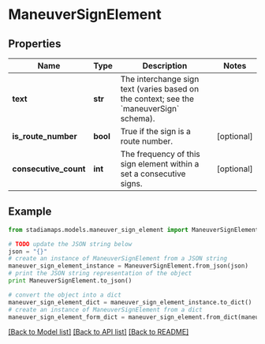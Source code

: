 # ManeuverSignElement


## Properties
Name | Type | Description | Notes
------------ | ------------- | ------------- | -------------
**text** | **str** | The interchange sign text (varies based on the context; see the &#x60;maneuverSign&#x60; schema). | 
**is_route_number** | **bool** | True if the sign is a route number. | [optional] 
**consecutive_count** | **int** | The frequency of this sign element within a set a consecutive signs. | [optional] 

## Example

```python
from stadiamaps.models.maneuver_sign_element import ManeuverSignElement

# TODO update the JSON string below
json = "{}"
# create an instance of ManeuverSignElement from a JSON string
maneuver_sign_element_instance = ManeuverSignElement.from_json(json)
# print the JSON string representation of the object
print ManeuverSignElement.to_json()

# convert the object into a dict
maneuver_sign_element_dict = maneuver_sign_element_instance.to_dict()
# create an instance of ManeuverSignElement from a dict
maneuver_sign_element_form_dict = maneuver_sign_element.from_dict(maneuver_sign_element_dict)
```
[[Back to Model list]](../README.md#documentation-for-models) [[Back to API list]](../README.md#documentation-for-api-endpoints) [[Back to README]](../README.md)


